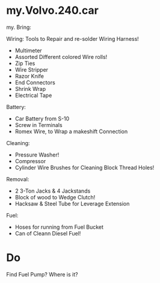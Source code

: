 # my.Volvo.240.car
my. Bring:

Wiring: Tools to Repair and re-solder Wiring Harness!
- Multimeter
- Assorted Different colored Wire rolls!
- Zip Ties
- Wire Stripper
- Razor Knife
- End Connectors
- Shrink Wrap
- Electrical Tape

Battery:
- Car Battery from S-10
- Screw in Terminals
- Romex Wire, to Wrap a makeshift Connection

Cleaning:
- Pressure Washer!
- Compressor
- Cylinder Wire Brushes for Cleaning Block Thread Holes!

Removal:
- 2 3-Ton Jacks &amp; 4 Jackstands
- Block of wood to Wedge Clutch!
- Hacksaw & Steel Tube for Leverage Extension

Fuel:
- Hoses for running from Fuel Bucket
- Can of Cleann Diesel Fuel!

# Do
Find Fuel Pump? Where is it?

